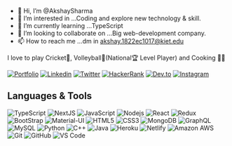 - 👋 Hi, I’m @AkshaySharma
- 👀 I’m interested in ...Coding and explore new technology & skill.
- 🌱 I’m currently learning ...TypeScript
- 💞️ I’m looking to collaborate on ...Big web-development company.
- 📫 How to reach me ...dm in akshay.1822ec1017@kiet.edu

I love to play Cricket🏏, Volleyball🏐(National🏆 Level Player) and Cooking 👨‍🍳

[![Portfolio](https://img.shields.io/badge/-Portfolio-%2317b0cc?logo=Microsoft-edge&style=for-the-badge)](https://app.netlify.com/teams/akshays133/overview/)
[![Linkedin](https://img.shields.io/badge/LinkedIn-blue.svg?style=for-the-badge&logo=linkedin)](https://www.linkedin.com/in/akshay-sharma-07017940/)
[![Twitter](https://img.shields.io/badge/Twitter-pink?logo=Twitter&style=for-the-badge)](https://twitter.com/Akshays1333)
[![HackerRank](https://img.shields.io/badge/Hackerrank-green?logo=Hackerrank&style=for-the-badge)](https://www.hackerrank.com/akshays1333?hr_r=1)
[![Dev.to](https://img.shields.io/badge/-Dev.to-black?logo=dev.to&style=for-the-badge)](https://dev.to/akshays133)
[![Instagram](https://img.shields.io/badge/Instagram-gray.svg?style=for-the-badge&logo=instagram)](https://www.instagram.com/Akshays133/)

## Languages & Tools
![TypeScript](https://img.shields.io/badge/-TypeScript-007ACC?style=flat-square&logo=typescript)
![NextJS](https://img.shields.io/badge/-NextJS-1256DC?style=square&logo=nextJS)
![JavaScript](https://img.shields.io/badge/-JavaScript-black?style=flat-square&logo=javascript)
![Nodejs](https://img.shields.io/badge/-Nodejs-black?style=flat-square&logo=Node.js)
![React](https://img.shields.io/badge/-React-black?style=flat-square&logo=react)
![Redux](https://img.shields.io/badge/-Redux-pink?style=flat-square&logo=redux)
![BootStrap](https://img.shields.io/badge/-Bootstrap-black?style=flat-square&logo=bootstrap)
![Material-UI](https://img.shields.io/badge/-Material-black?style=flat-square&logo=material)
![HTML5](https://img.shields.io/badge/-HTML5-E34F26?style=flat-square&logo=html5&logoColor=white)
![CSS3](https://img.shields.io/badge/-CSS3-1572B6?style=flat-square&logo=css3)
![MongoDB](https://img.shields.io/badge/-MongoDB-black?style=flat-square&logo=mongodb)
![GraphQL](https://img.shields.io/badge/-GraphQL-E10098?style=flat-square&logo=graphql)
![MySQL](https://img.shields.io/badge/-MySQL-black?style=flat-square&logo=mysql)
![Python](https://img.shields.io/badge/-Python-black?style=flat-square&logo=Python)
![C++](https://img.shields.io/badge/-C++-black?logo=c%2B%2B&style=flat-square)
![Java](https://img.shields.io/badge/-java-black?logo=Java&style=flat-square)
![Heroku](https://img.shields.io/badge/-Heroku-430098?style=flat-square&logo=heroku)
![Netlify](https://img.shields.io/badge/-Netlify-430098?style=flat-square&logo=netlify)
![Amazon AWS](https://img.shields.io/badge/Amazon%20AWS-232F3E?style=flat-square&logo=amazon-aws)
![Git](https://img.shields.io/badge/-Git-black?style=flat-square&logo=git)
![GitHub](https://img.shields.io/badge/-GitHub-181717?style=flat-square&logo=github)
![VS Code](https://img.shields.io/badge/-Vscode-007ACC?style=flat-square&logo=visual-studio-code)
<!---
Akshays133/Akshays133 is a ✨ special ✨ repository because its `README.md` (this file) appears on your GitHub profile.
You can click the Preview link to take a look at your changes.
--->
